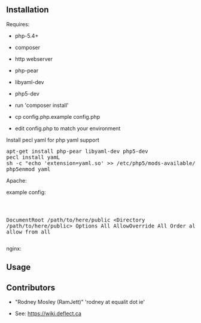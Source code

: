 ## Installation

Requires:
* php-5.4+
* composer
* http webserver
* php-pear
* libyaml-dev
* php5-dev

* run 'composer install'
* cp config.php.example config.php
* edit config.php to match your environment


Install pecl yaml for php yaml support
<pre>
apt-get install php-pear libyaml-dev php5-dev
pecl install yamL
sh -c "echo 'extension=yaml.so' >> /etc/php5/mods-available/yaml.ini"
php5enmod yaml
</pre>

Apache:

example config:<pre>

DocumentRoot /path/to/here/public
<Directory /path/to/here/public>
    Options All
    AllowOverride All
    Order allow,deny
    allow from all
</Directory> </pre>


nginx:


## Usage 

## Contributors

* "Rodney Mosley (RamJett)" 'rodney at equalit dot ie'

* See: https://wiki.deflect.ca

